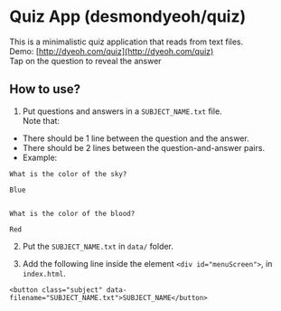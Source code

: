# Quiz App (desmondyeoh/quiz)
This is a minimalistic quiz application that reads from text files.  
Demo: [http://dyeoh.com/quiz](http://dyeoh.com/quiz)  
Tap on the question to reveal the answer

## How to use?
1. Put questions and answers in a `SUBJECT_NAME.txt` file.  
Note that:
* There should be 1 line between the question and the answer. 
* There should be 2 lines between the question-and-answer pairs.
* Example:
```
What is the color of the sky?

Blue


What is the color of the blood?

Red
```

2. Put the `SUBJECT_NAME.txt` in `data/` folder.

3. Add the following line inside the element `<div id="menuScreen">`, in `index.html`.
```
<button class="subject" data-filename="SUBJECT_NAME.txt">SUBJECT_NAME</button>
```
